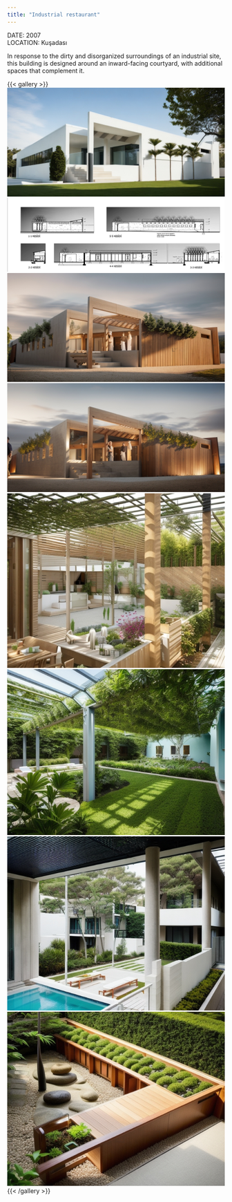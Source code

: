 ```yaml
---
title: "Industrial restaurant"
---
```


DATE: 2007  
LOCATION: Kuşadası

In response to the dirty and disorganized surroundings of an industrial site, this building is designed around an inward-facing courtyard, with additional spaces that complement it.

{{< gallery >}}
<img src="featured.png" class="grid-w50 md:grid-w33 xl:grid-w25" />
<img src="industrial_rest_01.jpg" class="grid-w50 md:grid-w33 xl:grid-w25" />
<img src="industrial_rest_02.png" class="grid-w50 md:grid-w33 xl:grid-w25" />
<img src="industrial_rest_03.png" class="grid-w50 md:grid-w33 xl:grid-w25" />
<img src="industrial_rest_04.png" class="grid-w50 md:grid-w33 xl:grid-w25" />
<img src="industrial_rest_05.png" class="grid-w50 md:grid-w33 xl:grid-w25" />
<img src="industrial_rest_06.png" class="grid-w50 md:grid-w33 xl:grid-w25" />
<img src="industrial_rest_07.png" class="grid-w50 md:grid-w33 xl:grid-w25" />
{{< /gallery >}}
